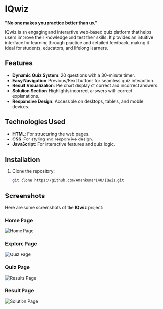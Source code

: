 # IQwiz  

**"No one makes you practice better than us."**  

IQwiz is an engaging and interactive web-based quiz platform that helps users improve their knowledge and test their skills. It provides an intuitive interface for learning through practice and detailed feedback, making it ideal for students, educators, and lifelong learners.  

## Features  

- **Dynamic Quiz System**: 20 questions with a 30-minute timer.  
- **Easy Navigation**: Previous/Next buttons for seamless quiz interaction.  
- **Result Visualization**: Pie chart display of correct and incorrect answers.  
- **Solution Section**: Highlights incorrect answers with correct explanations.  
- **Responsive Design**: Accessible on desktops, tablets, and mobile devices.  

## Technologies Used  

- **HTML**: For structuring the web pages.  
- **CSS**: For styling and responsive design.  
- **JavaScript**: For interactive features and quiz logic.  

## Installation  

1. Clone the repository:  
   ```bash
   git clone https://github.com/Amankumar140/IQwiz.git
## Screenshots

Here are some screenshots of the **IQwiz** project:

### Home Page
![Home Page](images/Screenshot%20(30).png)

### Explore Page
![Quiz Page](images/Screenshot%20(31).png)

### Quiz Page
![Results Page](images/Screenshot%20(32).png)

### Result Page
![Solution Page](images/result.jpg)
